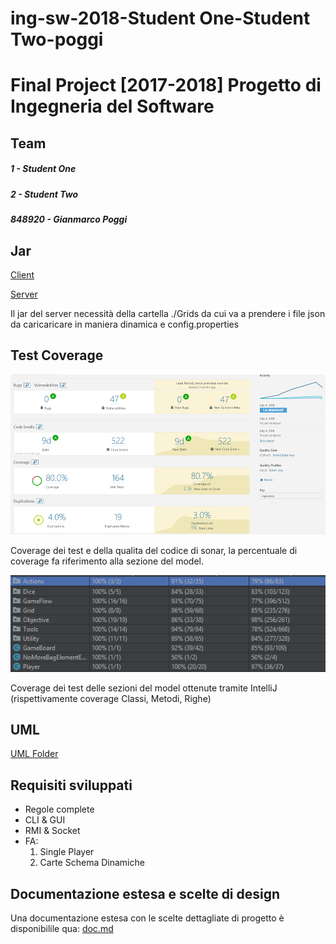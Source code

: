 # ing-sw-2018-Student One-Student Two-poggi

# Final Project [2017-2018] Progetto di Ingegneria del Software

## Team

##### 1 - Student One
##### 2 - Student Two
##### 848920 - Gianmarco Poggi

## Jar

[Client](client.jar)

[Server](server.jar)

Il jar del server necessità della cartella ./Grids da cui va a prendere i file json da caricaricare in maniera dinamica e config.properties 

## Test Coverage

![Sonar test coverage](documentation/sonar/analysis.png) 

Coverage dei test e della qualita del codice di sonar, la percentuale di coverage fa riferimento alla sezione del model.

![IntelliJ test coverage](documentation/test_intellij.png)

Coverage dei test delle sezioni del model ottenute tramite IntelliJ (rispettivamente coverage Classi, Metodi, Righe)

## UML

[UML Folder](documentation/uml/)

## Requisiti sviluppati

* Regole complete
* CLI & GUI
* RMI & Socket
* FA:
    1) Single Player
    2) Carte Schema Dinamiche
    
## Documentazione estesa e scelte di design

Una documentazione estesa con le scelte dettagliate di progetto è disponibilile qua: [doc.md](doc.md)
 
